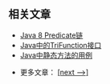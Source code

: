 ## 相关文章

+ [Java 8 Predicate链](https://tu-yucheng.github.io/java/2023/06/11/java-predicate-chain.html)
+ [Java中的TriFunction接口](https://tu-yucheng.github.io/java/2023/06/11/java-trifunction.html)
+ [Java中静态方法的用例](https://tu-yucheng.github.io/java/2023/06/11/java-static-methods-use-cases.html)

- 更多文章： [[next -->]](../java-functional/README.md)